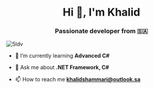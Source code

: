 <h1 align="center">Hi 👋, I'm Khalid</h1>
<h3 align="center">Passionate developer from 🇸🇦</h3>

<p align="left"> <img src="https://komarev.com/ghpvc/?username=5ldv&label=Profile%20views&color=0e75b6&style=flat" alt="5ldv" /> </p>

- 🌱 I’m currently learning **Advanced C#**

- 💬 Ask me about **.NET Framework, C#**

- 📫 How to reach me **khalidshammari@outlook.sa**
